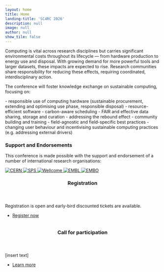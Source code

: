 ```yaml
---
layout: home
title: Home
landing-title: 'SC4RC 2026'
description: null
image: null
author: null
show_tile: false
---
```


<p>Computing is vital across research disciplines but carries significant environmental costs throughout its lifecycle — from hardware production to energy use and disposal. With growing demand for more powerful tools and larger datasets, these impacts are expected to rise. Research communities share responsibility for reducing these effects, requiring coordinated, interdisciplinary action.</p>

<p>The conference will foster knowledge exchange on sustainable computing, focusing on:</p>
- responsible use of computing hardware (sustainable procurement, extending and optimising use phase, responsible disposal)
- resource-efficient software
- carbon-aware scheduling
- FAIR and effective data sharing, storage and curation
- addressing the rebound effect
- community building and training
- field-agnostic and field-specific best practices
- changing user behaviour and incentivising sustainable computing practices (e.g. addressing external drivers)

<!-- Partner logos -->
<div class="box">
  <h3>Support and Endorsements</h3>
  <p>
    This conference is made possible with the support and endorsement of a number of international research organisations:
  </p>

  <div class="logo-row">
    <a href="https://home.cern/" target="_blank" rel="noopener">
      <img src="{% link assets/images/cern-logo.png %}" alt="CERN" />
    </a>
    <a href="http://sps.ch/" target="_blank" rel="noopener">
      <img src="{% link assets/images/sps-logo.png %}" alt="SPS" />
    </a>
    <a href="https://wellcome.org/" target="_blank" rel="noopener">
      <img src="{% link assets/images/wellcome-logo-white.png %}" alt="Wellcome" />
    </a>
    <a href="https://www.embl.org/" target="_blank" rel="noopener">
      <img src="{% link assets/images/embl-logo.png %}" alt="EMBL" />
    </a>
    <a href="http://embo.org/" target="_blank" rel="noopener">
      <img src="{% link assets/images/embo-logo.png %}" alt="EMBO" />
    </a>
  </div>
</div>

<!-- Spotlight sections -->
<section id="two" class="spotlights">
	<section>
		<a href="generic.html" class="image">
			<img src="{% link assets/images/pic08.jpg %}" alt="" data-position="center center" />
		</a>
		<div class="content">
			<div class="inner">
				<header class="major">
					<h3>Registration</h3>
				</header>
				<p>Registration is open and early-bird discounted tickets are available.</p>
				<ul class="actions">
					<li><a href="https://indico.cern.ch/event/1526482/page/38180-registration-info" class="button">Register now</a></li>
				</ul>
			</div>
		</div>
	</section>
	<section>
		<a href="generic.html" class="image">
			<img src="{% link assets/images/pic09.jpg %}" alt="" data-position="top center" />
		</a>
		<div class="content">
			<div class="inner">
				<header class="major">
					<h3>Call for participation</h3>
				</header>
				<p>[insert text]</p>
				<ul class="actions">
					<li><a href="https://indico.cern.ch/event/1526482/page/38183-submissions-info" class="button">Learn more</a></li>
				</ul>
			</div>
		</div>
	</section>
</section>